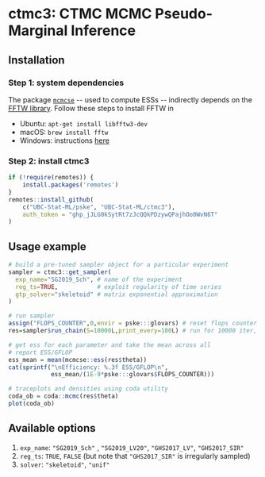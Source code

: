 # ctmc3: CTMC MCMC Pseudo-Marginal Inference

## Installation

### Step 1: system dependencies

The package [`mcmcse`](https://cran.r-project.org/package=mcmcse) -- used to compute ESSs -- indirectly depends on the [FFTW library](http://www.fftw.org/). Follow these steps to install FFTW in

- Ubuntu: `apt-get install libfftw3-dev`
- macOS: `brew install fftw`
- Windows: instructions [here](http://www.fftw.org/install/windows.html)

### Step 2: install ctmc3

``` r
if (!require(remotes)) {
    install.packages('remotes')
}
remotes::install_github(
    c("UBC-Stat-ML/pske", "UBC-Stat-ML/ctmc3"),
    auth_token = "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"
)
```


## Usage example

``` r
# build a pre-tuned sampler object for a particular experiment
sampler = ctmc3::get_sampler(
  exp_name="SG2019_Sch", # name of the experiment
  reg_ts=TRUE,           # exploit regularity of time series
  gtp_solver="skeletoid" # matrix exponential approximation
)

# run sampler
assign("FLOPS_COUNTER",0,envir = pske:::glovars) # reset flops counter in pske
res=sampler$run_chain(S=10000L,print_every=100L) # run for 10000 iter, print every 100

# get ess for each parameter and take the mean across all
# report ESS/GFLOP
ess_mean = mean(mcmcse::ess(res$theta))
cat(sprintf("\nEfficiency: %.3f ESS/GFLOP\n",
            ess_mean/(1E-9*pske:::glovars$FLOPS_COUNTER)))

# traceplots and densities using coda utility
coda_ob = coda::mcmc(res$theta)
plot(coda_ob)
```

## Available options

1. `exp_name`: `"SG2019_Sch"` , `"SG2019_LV20"`, `"GHS2017_LV"`, `"GHS2017_SIR"`
2. `reg_ts`: `TRUE`, `FALSE` (but note that `"GHS2017_SIR"` is irregularly sampled)
3. `solver`: `"skeletoid"`, `"unif"`


